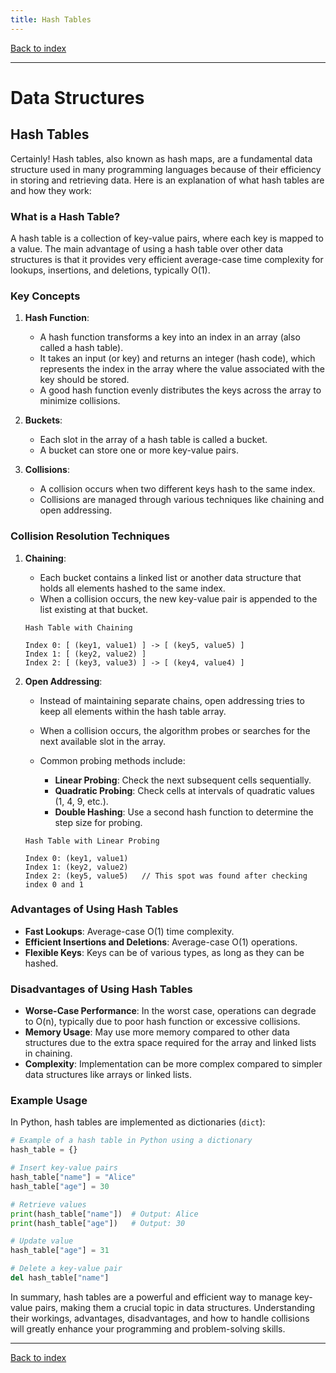 ```yaml
---
title: Hash Tables
---
```


[Back to index](index.html)

---
# Data Structures
## Hash Tables

Certainly! Hash tables, also known as hash maps, are a fundamental data structure used in many programming languages because of their efficiency in storing and retrieving data. Here is an explanation of what hash tables are and how they work:

### What is a Hash Table?

A hash table is a collection of key-value pairs, where each key is mapped to a value. The main advantage of using a hash table over other data structures is that it provides very efficient average-case time complexity for lookups, insertions, and deletions, typically O(1).

### Key Concepts

1. **Hash Function**: 
   - A hash function transforms a key into an index in an array (also called a hash table).
   - It takes an input (or key) and returns an integer (hash code), which represents the index in the array where the value associated with the key should be stored.
   - A good hash function evenly distributes the keys across the array to minimize collisions.

2. **Buckets**:
   - Each slot in the array of a hash table is called a bucket.
   - A bucket can store one or more key-value pairs.

3. **Collisions**:
   - A collision occurs when two different keys hash to the same index.
   - Collisions are managed through various techniques like chaining and open addressing.

### Collision Resolution Techniques

1. **Chaining**:
   - Each bucket contains a linked list or another data structure that holds all elements hashed to the same index.
   - When a collision occurs, the new key-value pair is appended to the list existing at that bucket.
   
   ```plaintext
   Hash Table with Chaining
   
   Index 0: [ (key1, value1) ] -> [ (key5, value5) ]
   Index 1: [ (key2, value2) ]
   Index 2: [ (key3, value3) ] -> [ (key4, value4) ]
   ```

2. **Open Addressing**:
   - Instead of maintaining separate chains, open addressing tries to keep all elements within the hash table array.
   - When a collision occurs, the algorithm probes or searches for the next available slot in the array.
   
   - Common probing methods include:
     - **Linear Probing**: Check the next subsequent cells sequentially.
     - **Quadratic Probing**: Check cells at intervals of quadratic values (1, 4, 9, etc.).
     - **Double Hashing**: Use a second hash function to determine the step size for probing.

   ```plaintext
   Hash Table with Linear Probing
   
   Index 0: (key1, value1)
   Index 1: (key2, value2)
   Index 2: (key5, value5)   // This spot was found after checking index 0 and 1
   ```

### Advantages of Using Hash Tables

- **Fast Lookups**: Average-case O(1) time complexity.
- **Efficient Insertions and Deletions**: Average-case O(1) operations.
- **Flexible Keys**: Keys can be of various types, as long as they can be hashed.

### Disadvantages of Using Hash Tables

- **Worse-Case Performance**: In the worst case, operations can degrade to O(n), typically due to poor hash function or excessive collisions.
- **Memory Usage**: May use more memory compared to other data structures due to the extra space required for the array and linked lists in chaining.
- **Complexity**: Implementation can be more complex compared to simpler data structures like arrays or linked lists.

### Example Usage

In Python, hash tables are implemented as dictionaries (`dict`):

```python
# Example of a hash table in Python using a dictionary
hash_table = {}

# Insert key-value pairs
hash_table["name"] = "Alice"
hash_table["age"] = 30

# Retrieve values
print(hash_table["name"])  # Output: Alice
print(hash_table["age"])   # Output: 30

# Update value
hash_table["age"] = 31

# Delete a key-value pair
del hash_table["name"]
```

In summary, hash tables are a powerful and efficient way to manage key-value pairs, making them a crucial topic in data structures. Understanding their workings, advantages, disadvantages, and how to handle collisions will greatly enhance your programming and problem-solving skills.

---
[Back to index](index.html)
